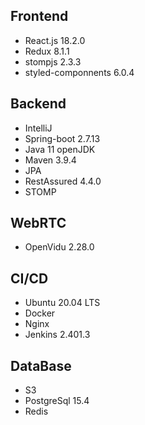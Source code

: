 ## Frontend

- React.js 18.2.0
- Redux 8.1.1
- stompjs 2.3.3
- styled-componnents 6.0.4

## Backend

- IntelliJ
- Spring-boot 2.7.13
- Java 11 openJDK
- Maven 3.9.4
- JPA
- RestAssured 4.4.0
- STOMP

## WebRTC

- OpenVidu 2.28.0

## CI/CD

- Ubuntu 20.04 LTS
- Docker
- Nginx
- Jenkins 2.401.3

## DataBase

- S3
- PostgreSql 15.4
- Redis
